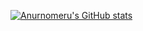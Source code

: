 [![Anurnomeru's GitHub stats](https://github-readme-stats.vercel.app/api?username=anurnomeru&hide=issues&show_icons=true&include_all_commits=true)](https://github.com/anuraghazra/github-readme-stats)


<!--
**anurnomeru/anurnomeru** is a ✨ _special_ ✨ repository because its `README.md` (this file) appears on your GitHub profile.

Here are some ideas to get you started:

- 🔭 I’m currently working on ...
- 🌱 I’m currently learning ...
- 👯 I’m looking to collaborate on ...
- 🤔 I’m looking for help with ...
- 💬 Ask me about ...
- 📫 How to reach me: ...
- 😄 Pronouns: ...
- ⚡ Fun fact: ...
-->
